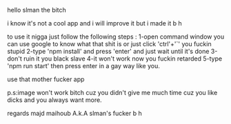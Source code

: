 
hello slman the bitch

i know it's not a cool app and i will improve it but i made it b h 
 
 to use it nigga just follow the following steps :
 1-open command window you can use google to know what that shit is or just click  'ctrl'+'`' you fuckin stupid
 2-type 'npm install' and press 'enter' and just wait until it's done
 3-don't ruin it you black slave
 4-it won't work now you fuckin retarded
 5-type 'npm run start' then press enter in a gay way like you.

 use that mother fucker app 

 p.s:image won't work bitch cuz you didn't give me much time cuz you like dicks and you always want more.

 regards
 majd maihoub A.k.A slman's fucker b h
